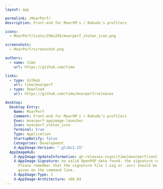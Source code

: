 ```yaml
---
layout: app

permalink: /MoarPerf/
description: Front-end for MoarVM's / Rakudo's profilers

icons:
  - MoarPerf/icons/256x256/moarperf_stolen_icon.png

screenshots:
  - MoarPerf/screenshot.png

authors:
  - name: timo
    url: https://github.com/timo

links:
  - type: GitHub
    url: timo/moarperf
  - type: Download
    url: https://github.com/timo/moarperf/releases

desktop:
  Desktop Entry:
    Name: MoarPerf
    Comment: Front-end for MoarVM's / Rakudo's profilers
    Exec: moarperf-appimage-launcher
    Icon: moarperf_stolen_icon
    Terminal: true
    Type: Application
    StartupNotify: false
    Categories: Development
    X-AppImage-Version: ".glibc2.15"
  AppImageHub:
    X-AppImage-UpdateInformation: gh-releases-zsync|timo|moarperf|continuous|MoarPerf*-x86_64.AppImage.zsync
    X-AppImage-Signature: no valid OpenPGP data found. the signature could not be verified.
      Please remember that the signature file (.sig or .asc) should be the first file
      given on the command line.
    X-AppImage-Type: 2
    X-AppImage-Architecture: x86_64
---
```

